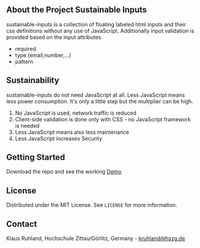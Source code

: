 <!--
*** sustainable inputs from klausruhland
-->

<!-- ABOUT THE PROJECT -->
## About the Project Sustainable Inputs

sustainable-inputs is a collection of floating labeled html inputs and their css definitions without any use of JavaScript. 
Additionally input validation is provided based on the input attributes
* required
* type (email,number,...)
* pattern

## Sustainability

sustainable-inputs do not need JavaScript at all. Less JavaScript means less power consumption. It's only a little step but the multiplier can be high.

1. No JavaScript is used, network traffic is reduced
2. Client-side validation is done only with CSS - no JavaScript framework is needed
3. Less JavaScript means also less maintenance
4. Less JavaScript increases Security

## Getting Started

Download the repo and see the working [Demo](https://klausruhland.github.io/sustainable-inputs/)


<!-- LICENSE -->
## License

Distributed under the MIT License. See `LICENSE` for more information.



<!-- CONTACT -->
## Contact

Klaus Ruhland, Hochschule Zittau/Görlitz, Germany - kruhland@hszg.de

